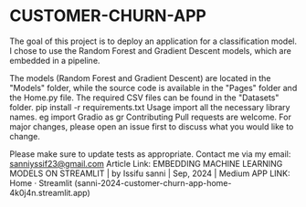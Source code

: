 #     CUSTOMER-CHURN-APP
The goal of this project is to deploy an application for a classification model. I chose to use the Random Forest and Gradient Descent models, which are embedded in a pipeline.

The models (Random Forest and Gradient Descent) are located in the "Models" folder, while the source code is available in the "Pages" folder and the Home.py file. The required CSV files can be found in the "Datasets" folder.
pip install -r requirements.txt Usage import all the necessary library names. eg import Gradio as gr Contributing Pull requests are welcome. For major changes, please open an issue first to discuss what you would like to change.

Please make sure to update tests as appropriate. Contact me via my email: sanniyssif23@gmail.com  Article Link: EMBEDDING MACHINE LEARNING MODELS ON STREAMLIT | by Issifu sanni | Sep, 2024 | Medium
APP LINK: Home · Streamlit (sanni-2024-customer-churn-app-home-4k0j4n.streamlit.app)

